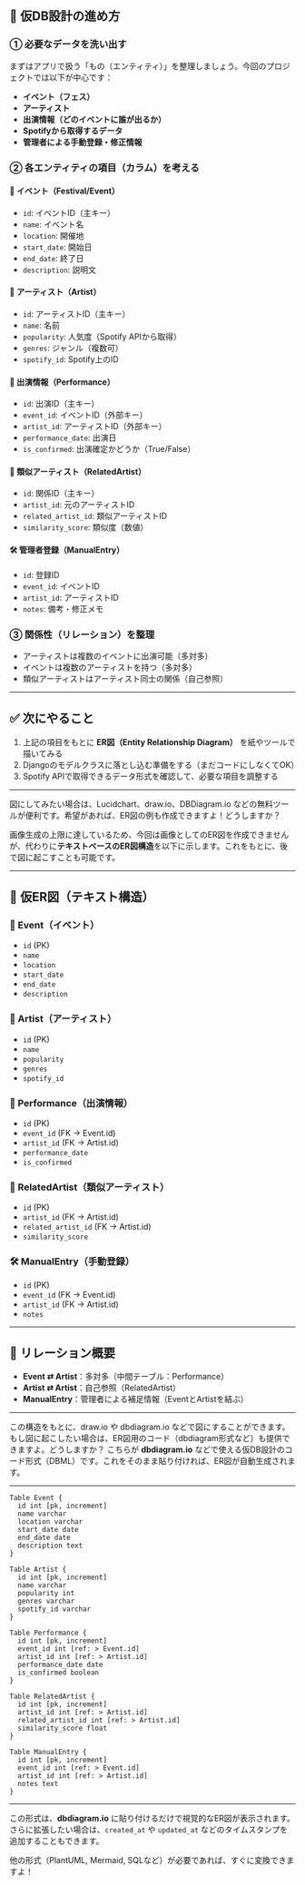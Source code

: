 ## 🧱 仮DB設計の進め方

### ① 必要なデータを洗い出す
まずはアプリで扱う「もの（エンティティ）」を整理しましょう。今回のプロジェクトでは以下が中心です：

- **イベント（フェス）**
- **アーティスト**
- **出演情報（どのイベントに誰が出るか）**
- **Spotifyから取得するデータ**
- **管理者による手動登録・修正情報**

### ② 各エンティティの項目（カラム）を考える

#### 🎪 イベント（Festival/Event）
- `id`: イベントID（主キー）
- `name`: イベント名
- `location`: 開催地
- `start_date`: 開始日
- `end_date`: 終了日
- `description`: 説明文

#### 🎤 アーティスト（Artist）
- `id`: アーティストID（主キー）
- `name`: 名前
- `popularity`: 人気度（Spotify APIから取得）
- `genres`: ジャンル（複数可）
- `spotify_id`: Spotify上のID

#### 📅 出演情報（Performance）
- `id`: 出演ID（主キー）
- `event_id`: イベントID（外部キー）
- `artist_id`: アーティストID（外部キー）
- `performance_date`: 出演日
- `is_confirmed`: 出演確定かどうか（True/False）

#### 🧠 類似アーティスト（RelatedArtist）
- `id`: 関係ID（主キー）
- `artist_id`: 元のアーティストID
- `related_artist_id`: 類似アーティストID
- `similarity_score`: 類似度（数値）

#### 🛠️ 管理者登録（ManualEntry）
- `id`: 登録ID
- `event_id`: イベントID
- `artist_id`: アーティストID
- `notes`: 備考・修正メモ

### ③ 関係性（リレーション）を整理
- アーティストは複数のイベントに出演可能（多対多）
- イベントは複数のアーティストを持つ（多対多）
- 類似アーティストはアーティスト同士の関係（自己参照）

---

## ✅ 次にやること

1. 上記の項目をもとに **ER図（Entity Relationship Diagram）** を紙やツールで描いてみる  
2. Djangoのモデルクラスに落とし込む準備をする（まだコードにしなくてOK）
3. Spotify APIで取得できるデータ形式を確認して、必要な項目を調整する

---

図にしてみたい場合は、Lucidchart、draw.io、DBDiagram.io などの無料ツールが便利です。希望があれば、ER図の例も作成できますよ！どうしますか？

画像生成の上限に達しているため、今回は画像としてのER図を作成できませんが、代わりに**テキストベースのER図構造**を以下に示します。これをもとに、後で図に起こすことも可能です。

---

## 🧩 仮ER図（テキスト構造）

### 🎪 Event（イベント）
- `id` (PK)
- `name`
- `location`
- `start_date`
- `end_date`
- `description`

### 🎤 Artist（アーティスト）
- `id` (PK)
- `name`
- `popularity`
- `genres`
- `spotify_id`

### 📅 Performance（出演情報）
- `id` (PK)
- `event_id` (FK → Event.id)
- `artist_id` (FK → Artist.id)
- `performance_date`
- `is_confirmed`

### 🧠 RelatedArtist（類似アーティスト）
- `id` (PK)
- `artist_id` (FK → Artist.id)
- `related_artist_id` (FK → Artist.id)
- `similarity_score`

### 🛠️ ManualEntry（手動登録）
- `id` (PK)
- `event_id` (FK → Event.id)
- `artist_id` (FK → Artist.id)
- `notes`

---

## 🔗 リレーション概要

- **Event ⇄ Artist**：多対多（中間テーブル：Performance）
- **Artist ⇄ Artist**：自己参照（RelatedArtist）
- **ManualEntry**：管理者による補足情報（EventとArtistを結ぶ）

---

この構造をもとに、draw.io や dbdiagram.io などで図にすることができます。もし図に起こしたい場合は、ER図用のコード（dbdiagram形式など）も提供できますよ。どうしますか？
こちらが **dbdiagram.io** などで使える仮DB設計のコード形式（DBML）です。これをそのまま貼り付ければ、ER図が自動生成されます。

---

```dbml
Table Event {
  id int [pk, increment]
  name varchar
  location varchar
  start_date date
  end_date date
  description text
}

Table Artist {
  id int [pk, increment]
  name varchar
  popularity int
  genres varchar
  spotify_id varchar
}

Table Performance {
  id int [pk, increment]
  event_id int [ref: > Event.id]
  artist_id int [ref: > Artist.id]
  performance_date date
  is_confirmed boolean
}

Table RelatedArtist {
  id int [pk, increment]
  artist_id int [ref: > Artist.id]
  related_artist_id int [ref: > Artist.id]
  similarity_score float
}

Table ManualEntry {
  id int [pk, increment]
  event_id int [ref: > Event.id]
  artist_id int [ref: > Artist.id]
  notes text
}
```

---

この形式は、**dbdiagram.io** に貼り付けるだけで視覚的なER図が表示されます。さらに拡張したい場合は、`created_at` や `updated_at` などのタイムスタンプを追加することもできます。

他の形式（PlantUML, Mermaid, SQLなど）が必要であれば、すぐに変換できますよ！
